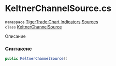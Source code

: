 
# KeltnerChannelSource.cs
`namespace` [TigerTrade.Chart](../../../../../TigerTrade.Chart.md).[Indicators](../../../../../TigerTrade.Chart/Indicators.md).[Sources](../../../../../TigerTrade.Chart/Indicators/Sources.md)  
    `class` [KeltnerChannelSource](../../KeltnerChannelSource.cs.md)

Описание

### Синтаксис
```csharp
public KeltnerChannelSource()
```


                    
                    
